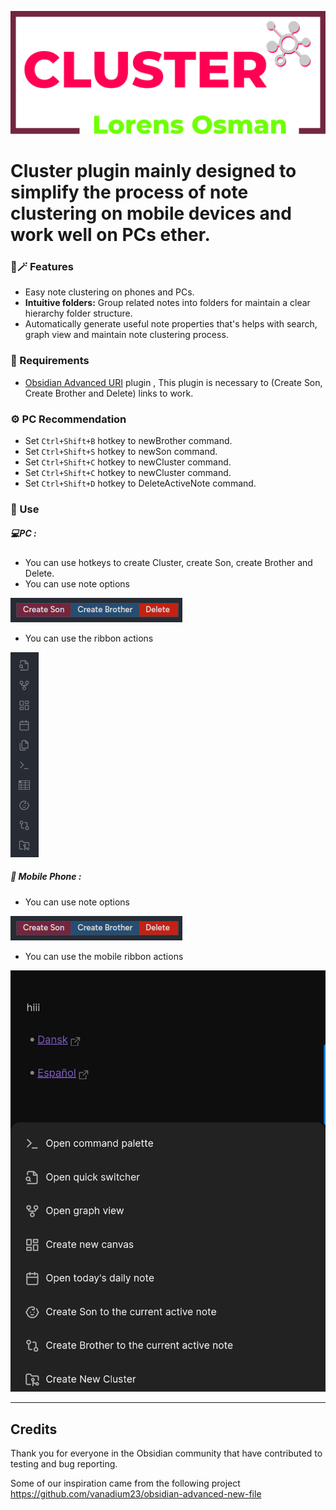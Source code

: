 ![clusterSvg](src/imgs/cluster.svg)

# Cluster plugin mainly designed to simplify the process of note clustering on mobile devices and work well on PCs ether.



### 🤩🪄 Features

- Easy note clustering on phones and PCs.
- **Intuitive folders:** Group related notes into folders for maintain a clear hierarchy folder structure.
- Automatically generate useful note properties that's helps with search, graph view and maintain note clustering process.

### 🧩 Requirements 

-   [Obsidian Advanced URI](https://github.com/Vinzent03/obsidian-advanced-uri)  plugin , This plugin is necessary to (Create Son, Create Brother and Delete) links to work.

### ⚙️ PC Recommendation

- Set ` Ctrl+Shift+B ` hotkey to newBrother command.
- Set ` Ctrl+Shift+S ` hotkey to newSon command.
- Set ` Ctrl+Shift+C ` hotkey to newCluster command.
- Set ` Ctrl+Shift+C ` hotkey to newCluster command.
- Set ` Ctrl+Shift+D ` hotkey to  DeleteActiveNote command.
### 📌 Use

##### 💻PC :
- You can use hotkeys to create Cluster, create Son, create Brother and Delete.
-  You can use note options 

![noteOption](src/imgs/note_option.png)


- You can use the ribbon actions


![pcOption](src/imgs/pc_options.png)



##### 📱 Mobile Phone :
- You can use note options 


![noteOption](src/imgs/note_option.png)


- You can use the mobile ribbon actions

![mobileOption|300](src/imgs/mOption.jpg)


---

## Credits

Thank you for everyone in the Obsidian community that have contributed to testing and bug reporting.

Some of our inspiration came from the following project
https://github.com/vanadium23/obsidian-advanced-new-file

